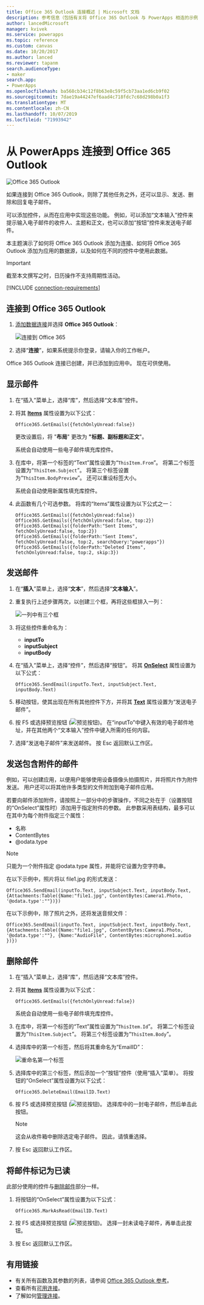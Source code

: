 ```yaml
---
title: Office 365 Outlook 连接概述 | Microsoft 文档
description: 参考信息（包括有关将 Office 365 Outlook 与 PowerApps 相连的示例）
author: lancedMicrosoft
manager: kvivek
ms.service: powerapps
ms.topic: reference
ms.custom: canvas
ms.date: 10/20/2017
ms.author: lanced
ms.reviewer: tapanm
search.audienceType:
- maker
search.app:
- PowerApps
ms.openlocfilehash: ba568cb34c12f8b63e8c59f5cb73aa1ed6cb9f02
ms.sourcegitcommit: 7dae19a44247ef6aad4c718fdc7c68d298b0a1f3
ms.translationtype: MT
ms.contentlocale: zh-CN
ms.lasthandoff: 10/07/2019
ms.locfileid: "71993942"
---
```

# <a name="connect-to-office-365-outlook-from-powerapps"></a>从 PowerApps 连接到 Office 365 Outlook
![Office 365 Outlook](./media/connection-office365-outlook/office365icon.png)

如果连接到 Office 365 Outlook，则除了其他任务之外，还可以显示、发送、删除和回复电子邮件。

可以添加控件，从而在应用中实现这些功能。 例如，可以添加“文本输入”控件来提示输入电子邮件的收件人、主题和正文，也可以添加“按钮”控件来发送电子邮件。

本主题演示了如何将 Office 365 Outlook 添加为连接、如何将 Office 365 Outlook 添加为应用的数据源，以及如何在不同的控件中使用此数据。

> [!IMPORTANT]
> 截至本文撰写之时，日历操作不支持周期性活动。

[!INCLUDE [connection-requirements](../../../includes/connection-requirements.md)]

## <a name="connect-to-office-365-outlook"></a>连接到 Office 365 Outlook
1. [添加数据连接](../add-data-connection.md)并选择 **Office 365 Outlook**：  
   
    ![连接到 Office 365](./media/connection-office365-outlook/add-office.png)
2. 选择“**连接**”，如果系统提示你登录，请输入你的工作帐户。

Office 365 Outlook 连接已创建，并已添加到应用中。 现在可供使用。

## <a name="show-messages"></a>显示邮件
1. 在“插入”菜单上，选择“库”，然后选择“文本库”控件。
2. 将其 **[Items](../controls/properties-core.md)** 属性设置为以下公式：  
   
    `Office365.GetEmails({fetchOnlyUnread:false})`
   
    更改设置后，将 "**布局**" 更改为 **"标题、副标题和正文**"。
    
    系统会自动使用一些电子邮件填充库控件。
    
3. 在库中，将第一个标签的“Text”属性设置为“`ThisItem.From`”。 将第二个标签设置为“`ThisItem.Subject`”。 将第三个标签设置为“`ThisItem.BodyPreview`”。 还可以重设标签大小。
   
    系统会自动使用新属性填充库控件。
4. 此函数有几个可选参数。 将库的“Items”属性设置为以下公式之一：
   
    `Office365.GetEmails({fetchOnlyUnread:false})`  
    `Office365.GetEmails({fetchOnlyUnread:false, top:2})`  
    `Office365.GetEmails({folderPath:"Sent Items", fetchOnlyUnread:false, top:2})`  
    `Office365.GetEmails({folderPath:"Sent Items", fetchOnlyUnread:false, top:2, searchQuery:"powerapps"})`  
    `Office365.GetEmails({folderPath:"Deleted Items", fetchOnlyUnread:false, top:2, skip:3})`

## <a name="send-a-message"></a>发送邮件
1. 在“**插入**”菜单上，选择“**文本**”，然后选择“**文本输入**”。
2. 重复执行上述步骤两次，以创建三个框，再将这些框排入一列：  
   
    ![一列中有三个框](./media/connection-office365-outlook/threetextinput.png)
3. 将这些控件重命名为：  
   
   * **inputTo**
   * **inputSubject**
   * **inputBody**
4. 在“插入”菜单上，选择“控件”，然后选择“按钮”。 将其 **[OnSelect](../controls/properties-core.md)** 属性设置为以下公式：  
   
    `Office365.SendEmail(inputTo.Text, inputSubject.Text, inputBody.Text)`
5. 移动按钮，使其出现在所有其他控件下方，并将其  **[Text](../controls/properties-core.md)** 属性设置为“发送电子邮件”。
6. 按 F5 或选择预览按钮 (![预览按钮](./media/connection-office365-outlook/preview.png))。 在“inputTo”中键入有效的电子邮件地址，并在其他两个“文本输入”控件中键入所需的任何内容。
7. 选择“发送电子邮件”来发送邮件。 按 Esc 返回默认工作区。

## <a name="send-a-message-with-an-attachment"></a>发送包含附件的邮件
例如，可以创建应用，以便用户能够使用设备摄像头拍摄照片，并将照片作为附件发送。 用户还可以将其他许多类型的文件附加到电子邮件应用。

若要向邮件添加附件，请按照上一部分中的步骤操作，不同之处在于（设置按钮的“OnSelect”属性时）添加用于指定附件的参数。 此参数采用表结构，最多可以在其中为每个附件指定三个属性：

* 名称
* ContentBytes
* @odata.type

> [!NOTE]
> 只能为一个附件指定 @odata.type 属性，并能将它设置为空字符串。

在以下示例中，照片将以 file1.jpg 的形式发送：

`Office365.SendEmail(inputTo.Text, inputSubject.Text, inputBody.Text, {Attachments:Table({Name:"file1.jpg", ContentBytes:Camera1.Photo, '@odata.type':""})})`

在以下示例中，除了照片之外，还将发送音频文件：

`Office365.SendEmail(inputTo.Text, inputSubject.Text, inputBody.Text, {Attachments:Table({Name:"file1.jpg", ContentBytes:Camera1.Photo, '@odata.type':""}, {Name:"AudioFile", ContentBytes:microphone1.audio })})`

## <a name="delete-a-message"></a>删除邮件
1. 在“插入”菜单上，选择“库”，然后选择“文本库”控件。
2. 将其 **[Items](../controls/properties-core.md)** 属性设置为以下公式：  
   
    `Office365.GetEmails({fetchOnlyUnread:false})`
   
    系统会自动使用一些电子邮件填充库控件。
3. 在库中，将第一个标签的“Text”属性设置为“`ThisItem.Id`”。 将第二个标签设置为“`ThisItem.Subject`”。 将第三个标签设置为“`ThisItem.Body`”。
4. 选择库中的第一个标签，然后将其重命名为“EmailID”：
   
    ![重命名第一个标签](./media/connection-office365-outlook/renameheading.png)
5. 选择库中的第三个标签，然后添加一个“按钮”控件（使用“插入”菜单）。 将按钮的“OnSelect”属性设置为以下公式：  
   
    `Office365.DeleteEmail(EmailID.Text)`
6. 按 F5 或选择预览按钮 (![预览按钮](./media/connection-office365-outlook/preview.png))。 选择库中的一封电子邮件，然后单击此按钮。 
    
    > [!NOTE]
    > 这会从收件箱中删除选定电子邮件。 因此，请慎重选择。
7. 按 Esc 返回默认工作区。

## <a name="mark-a-message-as-read"></a>将邮件标记为已读
此部分使用的控件与[删除邮件](connection-office365-outlook.md#delete-a-message)部分一样。

1. 将按钮的“OnSelect”属性设置为以下公式：  
   
    `Office365.MarkAsRead(EmailID.Text)`
2. 按 F5 或选择预览按钮 (![预览按钮](./media/connection-office365-outlook/preview.png))。 选择一封未读电子邮件，再单击此按钮。
3. 按 Esc 返回默认工作区。

## <a name="helpful-links"></a>有用链接
* 有关所有函数及其参数的列表，请参阅 [Office 365 Outlook 参考](https://docs.microsoft.com/connectors/office365connector/)。
* 查看所有[可用连接](../connections-list.md)。  
* 了解如何[管理连接](../add-manage-connections.md)。

